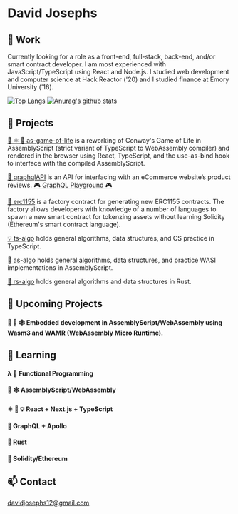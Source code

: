 # David Josephs
## 👷 Work
Currently looking for a role as a front-end, full-stack, back-end, and/or smart contract developer. I am most experienced with JavaScript/TypeScript using React and Node.js. I studied web development and computer science at Hack Reactor ('20) and I studied finance at Emory University ('16).

[![Top Langs](https://github-readme-stats.vercel.app/api/top-langs/?username=DMJ16&exclude_repo=as-algo&layout=compact&hide=shell)](https://github.com/anuraghazra/github-readme-stats)
[![Anurag's github stats](https://github-readme-stats.vercel.app/api?username=DMJ16&show_icons=true&theme=vue)](https://github.com/anuraghazra/github-readme-stats)

## 🔬 Projects
[🚀 ⚛️ 👾 as-game-of-life](https://github.com/DMJ16/as-game-of-life) is a reworking of Conway's Game of Life in AssemblyScript (strict variant of TypeScript to WebAssembly compiler) and rendered in the browser using React, TypeScript, and the use-as-bind hook to interface with the compiled AssemblyScript.

[🔮 graphqlAPI](https://github.com/DMJ16/graphqlAPI) is an API for interfacing with an eCommerce website’s product reviews. [🎮 GraphQL Playground 🎮](http://ec2-34-204-6-123.compute-1.amazonaws.com:4000/reviews)

[🔏 erc1155](https://github.com/DMJ16/erc1155) is a factory contract for generating new ERC1155 contracts. The factory allows developers with knowledge of a number of languages to spawn a new smart contract for tokenzing assets without learning Solidity (Ethereum's smart contract language).

[💡 ts-algo](https://github.com/DMJ16/ts-algo) holds general algorithms, data structures, and CS practice in TypeScript.

[🚀 as-algo](https://github.com/DMJ16/as-algo) holds general algorithms, data structures, and practice WASI implementations in AssemblyScript.

[🦀 rs-algo](https://github.com/DMJ16/rs-algo) holds general algorithms and data structures in Rust. 

## 🔭 Upcoming Projects
#### 🤖 🚀 🕸️ Embedded development in AssemblyScript/WebAssembly using Wasm3 and WAMR (WebAssembly Micro Runtime). 

## 🌱 Learning
#### λ 🐑 Functional Programming
#### 🚀 🕸️ AssemblyScript/WebAssembly
#### ⚛️ 🔼 💡 React + Next.js + TypeScript
#### 🔮 GraphQL + Apollo
#### 🦀 Rust
#### 🔏 Solidity/Ethereum

## 📫 Contact 
davidjosephs12@gmail.com
